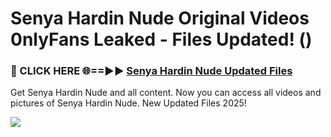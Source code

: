 # Senya Hardin Nude Original Videos 0nlyFans Leaked - Files Updated! ()

<h3>🔴 CLICK HERE 🌐==►► <a href="https://tinyurl.com/2p9ay9w9" rel="nofollow">Senya Hardin Nude Updated Files</a></h3>

Get Senya Hardin Nude and all content. Now you can access all videos and pictures of Senya Hardin Nude. New Updated Files 2025!

[![](https://i.imgur.com/KQgVmj3.gif)](https://tinyurl.com/2p9ay9w9)
